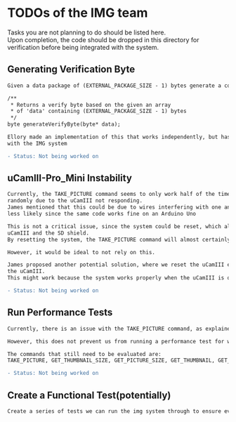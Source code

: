 # TODOs of the IMG team
Tasks you are not planning to do should be listed here.   
Upon completion, the code should be dropped in this directory for verification before being integrated with the system.   

## Generating Verification Byte
```diff
Given a data package of (EXTERNAL_PACKAGE_SIZE - 1) bytes generate a consistent verification byte

/**
 * Returns a verify byte based on the given an array 
 * of 'data' containing (EXTERNAL_PACKAGE_SIZE - 1) bytes
 */
byte generateVerifyByte(byte* data);

Ellory made an implementation of this that works independently, but has not been tested
with the IMG system

- Status: Not being worked on
```

## uCamIII-Pro_Mini Instability
```diff
Currently, the TAKE_PICTURE command seems to only work half of the time, and it seems to fail
randomly due to the uCamIII not responding.
James mentioned that this could be due to wires interfering with one another, but this seems
less likely since the same code works fine on an Arduino Uno

This is not a critical issue, since the system could be reset, which also resets both the
uCamIII and the SD shield.
By resetting the system, the TAKE_PICTURE command will almost certainly work successfully.

However, it would be ideal to not rely on this.

James proposed another potential solution, where we reset the uCamIII everytime we re-initialize
the uCamIII.
This might work because the system works properly when the uCamIII is only initialized once at startup.

- Status: Not being worked on
```

## Run Performance Tests
```diff
Currently, there is an issue with the TAKE_PICTURE command, as explained in 'uCamIII-Pro_Mini Instability'

However, this does not prevent us from running a performance test for when the command does execute successfully

The commands that still need to be evaluated are: 
TAKE_PICTURE, GET_THUMBNAIL_SIZE, GET_PICTURE_SIZE, GET_THUMBNAIL, GET_PICTURE

- Status: Not being worked on
```

## Create a Functional Test(potentially)
```diff
Create a series of tests we can run the img system through to ensure everything works as planned. This should check health of all components, test taking a picture, save that picture to the SD card, retrieve that picture from the SD card, reset the camera, and finally take a lower resolution image as a thumbnail.

```